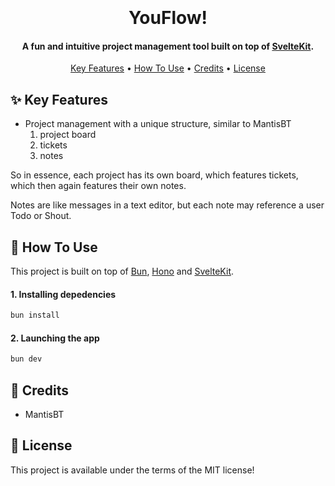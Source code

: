 <h1 align="center">
  <br>
  <a href=".github/assets/ghost_cute.png" alt="Cute ghost holding a heart in a pixel art style." width="200"></a>
  <br>
  YouFlow!
  <br>
</h1>

<h4 align="center">A fun and intuitive project management tool built on top of <a href="https://svelte.dev/docs/kit/introduction" target="_blank">SvelteKit</a>.</h4>

<p align="center">
  <a href="#-key-features">Key Features</a> •
  <a href="#-how-to-use">How To Use</a> •
  <a href="#-credits">Credits</a> •
  <a href="#-license">License</a>
</p>

## ✨ Key Features
- Project management with a unique structure, similar to MantisBT
	1. project board
	2. tickets
	3. notes

So in essence, each project has its own board, which features tickets, which then again features their own notes.

Notes are like messages in a text editor, but each note may reference a user Todo or Shout.

## 🚀 How To Use
This project is built on top of [Bun](https://bun.com), [Hono](https://hono.dev) and [SvelteKit](https://svelte.dev/docs/kit/introduction).

#### 1. Installing depedencies
```bash
bun install
```

#### 2. Launching the app
```bash
bun dev
```

## 🎨 Credits
- MantisBT

## 🔐 License
This project is available under the terms of the MIT license!
